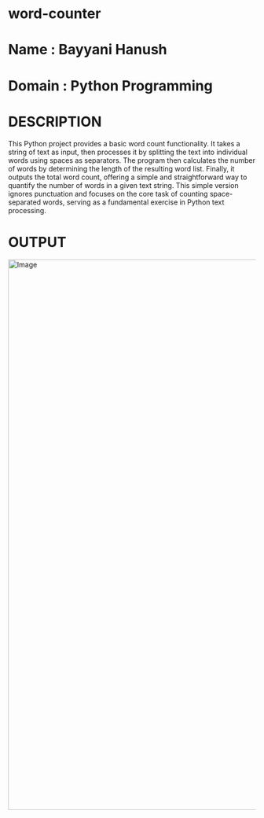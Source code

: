 # word-counter
# Name : Bayyani Hanush
# Domain : Python Programming

# DESCRIPTION

This Python project provides a basic word count functionality. It takes a string of text as input, then processes it by splitting the text into individual words using spaces as separators. The program then calculates the number of words by determining the length of the resulting word list. Finally, it outputs the total word count, offering a simple and straightforward way to quantify the number of words in a given text string. This simple version ignores punctuation and focuses on the core task of counting space-separated words, serving as a fundamental exercise in Python text processing.


# OUTPUT

<img width="1120" alt="Image" src="https://github.com/user-attachments/assets/ea56a5f9-1c9e-4569-b084-0884e613a473" />
